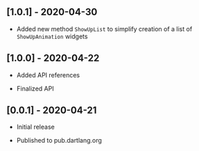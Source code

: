 ## [1.0.1] - 2020-04-30

* Added new method `ShowUpList` to simplify creation of a list of `ShowUpAnimation` widgets

## [1.0.0] - 2020-04-22

* Added API references

* Finalized API

## [0.0.1] - 2020-04-21

* Initial release

* Published to pub.dartlang.org
